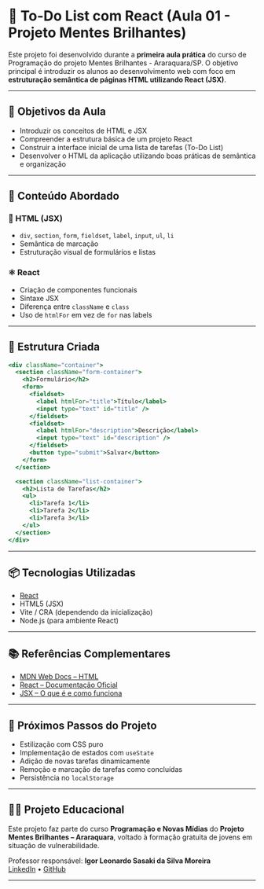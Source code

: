 # 📝 To-Do List com React (Aula 01 - Projeto Mentes Brilhantes)

Este projeto foi desenvolvido durante a **primeira aula prática** do curso de Programação do projeto Mentes Brilhantes - Araraquara/SP. O objetivo principal é introduzir os alunos ao desenvolvimento web com foco em **estruturação semântica de páginas HTML utilizando React (JSX)**.

---

## 🎯 Objetivos da Aula

- Introduzir os conceitos de HTML e JSX
- Compreender a estrutura básica de um projeto React
- Construir a interface inicial de uma lista de tarefas (To-Do List)
- Desenvolver o HTML da aplicação utilizando boas práticas de semântica e organização

---

## 🧠 Conteúdo Abordado

### 📄 HTML (JSX)

- `div`, `section`, `form`, `fieldset`, `label`, `input`, `ul`, `li`
- Semântica de marcação
- Estruturação visual de formulários e listas

### ⚛️ React

- Criação de componentes funcionais
- Sintaxe JSX
- Diferença entre `className` e `class`
- Uso de `htmlFor` em vez de `for` nas labels

---

## 🧱 Estrutura Criada

```jsx
<div className="container">
  <section className="form-container">
    <h2>Formulário</h2>
    <form>
      <fieldset>
        <label htmlFor="title">Título</label>
        <input type="text" id="title" />
      </fieldset>
      <fieldset>
        <label htmlFor="description">Descrição</label>
        <input type="text" id="description" />
      </fieldset>
      <button type="submit">Salvar</button>
    </form>
  </section>

  <section className="list-container">
    <h2>Lista de Tarefas</h2>
    <ul>
      <li>Tarefa 1</li>
      <li>Tarefa 2</li>
      <li>Tarefa 3</li>
    </ul>
  </section>
</div>
```

---

## 📦 Tecnologias Utilizadas

- [React](https://reactjs.org/)
- HTML5 (JSX)
- Vite / CRA (dependendo da inicialização)
- Node.js (para ambiente React)

---

## 📚 Referências Complementares

- [MDN Web Docs – HTML](https://developer.mozilla.org/pt-BR/docs/Web/HTML)
- [React – Documentação Oficial](https://reactjs.org/docs/getting-started.html)
- [JSX – O que é e como funciona](https://reactjs.org/docs/introducing-jsx.html)

---

## 🚧 Próximos Passos do Projeto

- Estilização com CSS puro
- Implementação de estados com `useState`
- Adição de novas tarefas dinamicamente
- Remoção e marcação de tarefas como concluídas
- Persistência no `localStorage`

---

## 👨‍🏫 Projeto Educacional

Este projeto faz parte do curso **Programação e Novas Mídias** do **Projeto Mentes Brilhantes – Araraquara**, voltado à formação gratuita de jovens em situação de vulnerabilidade.

Professor responsável: **Igor Leonardo Sasaki da Silva Moreira**  
[LinkedIn](https://www.linkedin.com/in/igor-sasaki) • [GitHub](https://github.com/IgorSasaki)

---
